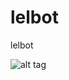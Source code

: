 lelbot
======

lelbot

![alt tag](https://raw.githubusercontent.com/lelbot/lelbot/master/media/lelbot.svg)
